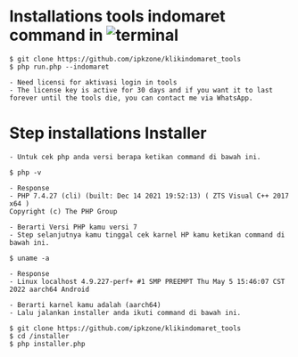 # Installations tools indomaret command in ![terminal](https://badgen.net/badge/icon/terminal?icon=terminal&label&cache=500)
```shell
$ git clone https://github.com/ipkzone/klikindomaret_tools
$ php run.php --indomaret

- Need licensi for aktivasi login in tools 
- The license key is active for 30 days and if you want it to last forever until the tools die, you can contact me via WhatsApp.
```
# Step installations Installer
```shell
- Untuk cek php anda versi berapa ketikan command di bawah ini.

$ php -v

- Response
- PHP 7.4.27 (cli) (built: Dec 14 2021 19:52:13) ( ZTS Visual C++ 2017 x64 )
Copyright (c) The PHP Group

- Berarti Versi PHP kamu versi 7
- Step selanjutnya kamu tinggal cek karnel HP kamu ketikan command di bawah ini.

$ uname -a

- Response
- Linux localhost 4.9.227-perf+ #1 SMP PREEMPT Thu May 5 15:46:07 CST 2022 aarch64 Android

- Berarti karnel kamu adalah (aarch64)
- Lalu jalankan installer anda ikuti command di bawah ini.

```

```shell
$ git clone https://github.com/ipkzone/klikindomaret_tools
$ cd /installer
$ php installer.php
```
